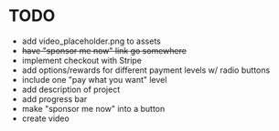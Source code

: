 TODO
====

* add video_placeholder.png to assets
* ~~have "sponsor me now" link go somewhere~~
* implement checkout with Stripe
* add options/rewards for different payment levels w/ radio buttons
* include one "pay what you want" level
* add description of project
* add progress bar
* make "sponsor me now" into a button
* create video